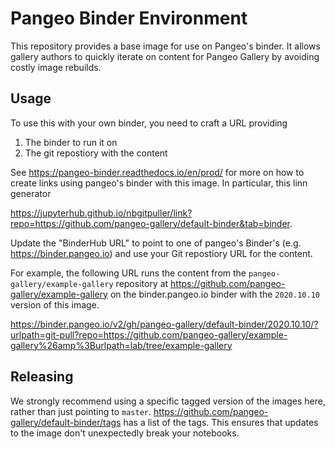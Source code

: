 # Pangeo Binder Environment

This repository provides a base image for use on Pangeo's binder. It allows
gallery authors to quickly iterate on content for Pangeo Gallery by avoiding
costly image rebuilds.

## Usage

To use this with your own binder, you need to craft a URL providing

1. The binder to run it on
2. The git repostiory with the content

See https://pangeo-binder.readthedocs.io/en/prod/ for more on how to create
links using pangeo's binder with this image. In particular, this linn generator

https://jupyterhub.github.io/nbgitpuller/link?repo=https://github.com/pangeo-gallery/default-binder&tab=binder.

Update the "BinderHub URL" to point to one of pangeo's Binder's (e.g. https://binder.pangeo.io) and
use your Git repostiory URL for the content.

For example, the following URL runs the content from
the `pangeo-gallery/example-gallery` repository at https://github.com/pangeo-gallery/example-gallery
on the binder.pangeo.io binder with the ``2020.10.10`` version of this image.

https://binder.pangeo.io/v2/gh/pangeo-gallery/default-binder/2020.10.10/?urlpath=git-pull?repo=https://github.com/pangeo-gallery/example-gallery%26amp%3Burlpath=lab/tree/example-gallery

## Releasing

We strongly recommend using a specific tagged version of the images here,
rather than just pointing to ``master``.
https://github.com/pangeo-gallery/default-binder/tags has a list of the tags.
This ensures that updates to the image don't unexpectedly break your notebooks.

